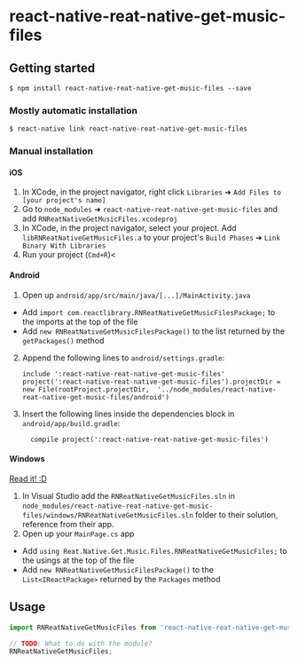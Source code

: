 
# react-native-reat-native-get-music-files

## Getting started

`$ npm install react-native-reat-native-get-music-files --save`

### Mostly automatic installation

`$ react-native link react-native-reat-native-get-music-files`

### Manual installation


#### iOS

1. In XCode, in the project navigator, right click `Libraries` ➜ `Add Files to [your project's name]`
2. Go to `node_modules` ➜ `react-native-reat-native-get-music-files` and add `RNReatNativeGetMusicFiles.xcodeproj`
3. In XCode, in the project navigator, select your project. Add `libRNReatNativeGetMusicFiles.a` to your project's `Build Phases` ➜ `Link Binary With Libraries`
4. Run your project (`Cmd+R`)<

#### Android

1. Open up `android/app/src/main/java/[...]/MainActivity.java`
  - Add `import com.reactlibrary.RNReatNativeGetMusicFilesPackage;` to the imports at the top of the file
  - Add `new RNReatNativeGetMusicFilesPackage()` to the list returned by the `getPackages()` method
2. Append the following lines to `android/settings.gradle`:
  	```
  	include ':react-native-reat-native-get-music-files'
  	project(':react-native-reat-native-get-music-files').projectDir = new File(rootProject.projectDir, 	'../node_modules/react-native-reat-native-get-music-files/android')
  	```
3. Insert the following lines inside the dependencies block in `android/app/build.gradle`:
  	```
      compile project(':react-native-reat-native-get-music-files')
  	```

#### Windows
[Read it! :D](https://github.com/ReactWindows/react-native)

1. In Visual Studio add the `RNReatNativeGetMusicFiles.sln` in `node_modules/react-native-reat-native-get-music-files/windows/RNReatNativeGetMusicFiles.sln` folder to their solution, reference from their app.
2. Open up your `MainPage.cs` app
  - Add `using Reat.Native.Get.Music.Files.RNReatNativeGetMusicFiles;` to the usings at the top of the file
  - Add `new RNReatNativeGetMusicFilesPackage()` to the `List<IReactPackage>` returned by the `Packages` method


## Usage
```javascript
import RNReatNativeGetMusicFiles from 'react-native-reat-native-get-music-files';

// TODO: What to do with the module?
RNReatNativeGetMusicFiles;
```
  